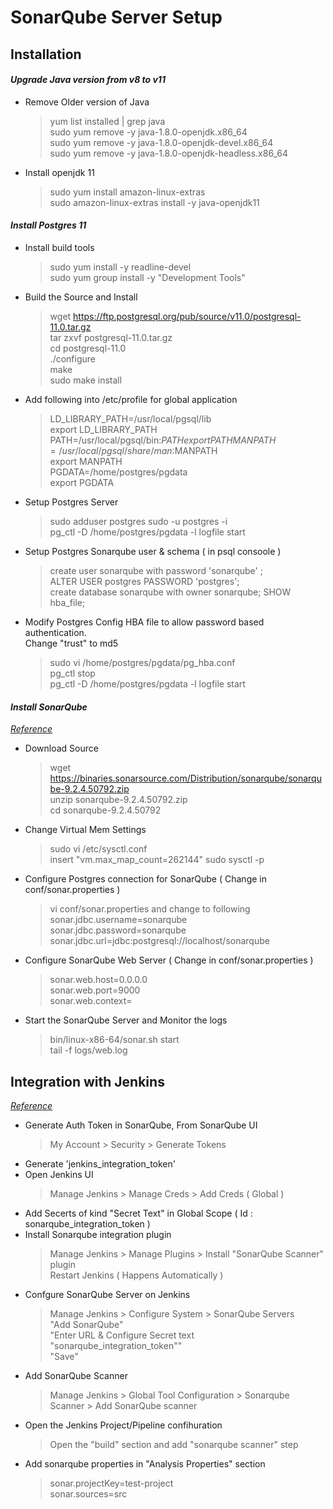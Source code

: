 # SonarQube Server Setup

## Installation  

#### *Upgrade Java version from v8 to v11*
- Remove Older version of Java
    > yum list installed  | grep java  
    sudo yum remove -y java-1.8.0-openjdk.x86_64  
    sudo yum remove -y java-1.8.0-openjdk-devel.x86_64  
    sudo yum remove -y java-1.8.0-openjdk-headless.x86_64  
- Install openjdk 11
    > sudo yum install amazon-linux-extras  
    sudo amazon-linux-extras install -y java-openjdk11
#### *Install Postgres 11*
- Install build tools
    > sudo yum install -y readline-devel  
    sudo yum group install -y "Development Tools"
- Build the Source and Install
    > wget https://ftp.postgresql.org/pub/source/v11.0/postgresql-11.0.tar.gz  
    tar zxvf postgresql-11.0.tar.gz  
    cd postgresql-11.0  
    ./configure  
    make  
    sudo make install 
- Add following into /etc/profile for global application
    > LD_LIBRARY_PATH=/usr/local/pgsql/lib  
    export LD_LIBRARY_PATH  
    PATH=/usr/local/pgsql/bin:$PATH  
    export PATH  
    MANPATH=/usr/local/pgsql/share/man:$MANPATH  
    export MANPATH  
    PGDATA=/home/postgres/pgdata  
    export PGDATA  
- Setup Postgres Server
    > sudo adduser postgres
    sudo -u postgres -i  
    pg_ctl -D /home/postgres/pgdata -l logfile start  
- Setup Postgres Sonarqube user & schema ( in psql consoole )
    > create user sonarqube with password 'sonarqube' ;  
    ALTER USER postgres PASSWORD 'postgres';  
    create database sonarqube with owner sonarqube;
    SHOW hba_file;
- Modify Postgres Config HBA file to allow password based authentication.  
Change "trust" to md5
    > sudo vi  /home/postgres/pgdata/pg_hba.conf  
    pg_ctl stop  
    pg_ctl -D /home/postgres/pgdata -l logfile start 
#### *Install SonarQube*
[*Reference*](https://docs.sonarqube.org/latest/setup/install-server/)
- Download Source    
    > wget https://binaries.sonarsource.com/Distribution/sonarqube/sonarqube-9.2.4.50792.zip  
    unzip sonarqube-9.2.4.50792.zip  
    cd sonarqube-9.2.4.50792
- Change Virtual Mem Settings
    > sudo vi /etc/sysctl.conf  
    insert "vm.max_map_count=262144"
    sudo sysctl -p  
- Configure Postgres connection for SonarQube ( Change in conf/sonar.properties )
    > vi conf/sonar.properties and change to following  
    sonar.jdbc.username=sonarqube  
    sonar.jdbc.password=sonarqube  
    sonar.jdbc.url=jdbc:postgresql://localhost/sonarqube  
- Configure SonarQube Web Server ( Change in conf/sonar.properties )
    > sonar.web.host=0.0.0.0  
    sonar.web.port=9000  
    sonar.web.context=  
- Start the SonarQube Server and Monitor the logs 
    > bin/linux-x86-64/sonar.sh start  
    tail -f logs/web.log

## Integration with Jenkins 
[*Reference*](https://docs.sonarqube.org/latest/analysis/jenkins/)
- Generate Auth Token in SonarQube, From SonarQube UI
    > My Account > Security > Generate Tokens 
- Generate 'jenkins_integration_token'
- Open Jenkins UI
    > Manage Jenkins > Manage Creds > Add Creds ( Global )  
- Add Secerts of kind "Secret Text" in Global Scope ( Id : sonarqube_integration_token )
- Install Sonarqube integration plugin
    > Manage Jenkins > Manage Plugins > Install "SonarQube Scanner" plugin  
    Restart Jenkins ( Happens Automatically )
- Confgure SonarQube Server on Jenkins 
    > Manage Jenkins > Configure System > SonarQube Servers  
    "Add SonarQube"  
    "Enter URL & Configure Secret text   "sonarqube_integration_token""  
    "Save"  
- Add SonarQube Scanner 
    > Manage Jenkins > Global Tool Configuration > Sonarqube Scanner > Add SonarQube scanner
- Open the Jenkins Project/Pipeline confihuration
    > Open the "build" section and add "sonarqube scanner" step
- Add sonarqube properties in "Analysis Properties" section 
    > sonar.projectKey=test-project  
    sonar.sources=src
